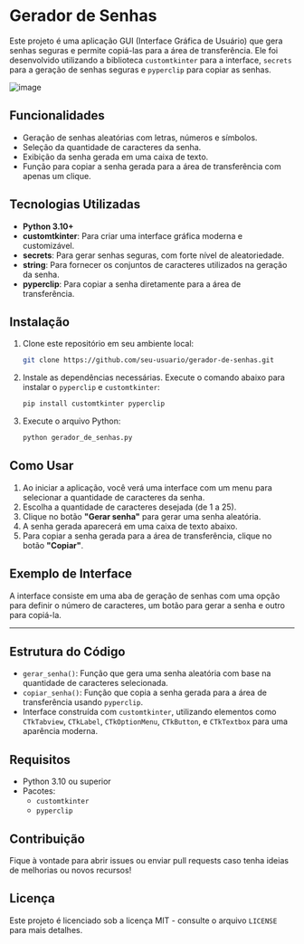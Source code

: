 # Gerador de Senhas

Este projeto é uma aplicação GUI (Interface Gráfica de Usuário) que gera senhas seguras e permite copiá-las para a área de transferência. Ele foi desenvolvido utilizando a biblioteca `customtkinter` para a interface, `secrets` para a geração de senhas seguras e `pyperclip` para copiar as senhas.

![image](https://github.com/user-attachments/assets/accb1390-1815-43ef-a957-222e953d7c45)


## Funcionalidades

- Geração de senhas aleatórias com letras, números e símbolos.
- Seleção da quantidade de caracteres da senha.
- Exibição da senha gerada em uma caixa de texto.
- Função para copiar a senha gerada para a área de transferência com apenas um clique.

## Tecnologias Utilizadas

- **Python 3.10+**
- **customtkinter**: Para criar uma interface gráfica moderna e customizável.
- **secrets**: Para gerar senhas seguras, com forte nível de aleatoriedade.
- **string**: Para fornecer os conjuntos de caracteres utilizados na geração da senha.
- **pyperclip**: Para copiar a senha diretamente para a área de transferência.

## Instalação

1. Clone este repositório em seu ambiente local:

    ```bash
    git clone https://github.com/seu-usuario/gerador-de-senhas.git
    ```

2. Instale as dependências necessárias. Execute o comando abaixo para instalar o `pyperclip` e `customtkinter`:

    ```bash
    pip install customtkinter pyperclip
    ```

3. Execute o arquivo Python:

    ```bash
    python gerador_de_senhas.py
    ```

## Como Usar

1. Ao iniciar a aplicação, você verá uma interface com um menu para selecionar a quantidade de caracteres da senha.
2. Escolha a quantidade de caracteres desejada (de 1 a 25).
3. Clique no botão **"Gerar senha"** para gerar uma senha aleatória.
4. A senha gerada aparecerá em uma caixa de texto abaixo.
5. Para copiar a senha gerada para a área de transferência, clique no botão **"Copiar"**.

## Exemplo de Interface

A interface consiste em uma aba de geração de senhas com uma opção para definir o número de caracteres, um botão para gerar a senha e outro para copiá-la.

---

## Estrutura do Código

- `gerar_senha()`: Função que gera uma senha aleatória com base na quantidade de caracteres selecionada.
- `copiar_senha()`: Função que copia a senha gerada para a área de transferência usando `pyperclip`.
- Interface construída com `customtkinter`, utilizando elementos como `CTkTabview`, `CTkLabel`, `CTkOptionMenu`, `CTkButton`, e `CTkTextbox` para uma aparência moderna.

## Requisitos

- Python 3.10 ou superior
- Pacotes:
  - `customtkinter`
  - `pyperclip`

## Contribuição

Fique à vontade para abrir issues ou enviar pull requests caso tenha ideias de melhorias ou novos recursos!

## Licença

Este projeto é licenciado sob a licença MIT - consulte o arquivo `LICENSE` para mais detalhes.
